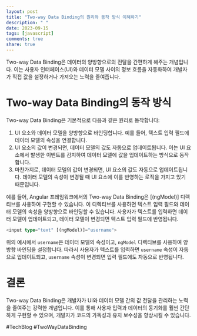 ```yaml
---
layout: post
title: "Two-way Data Binding의 원리와 동작 방식 이해하기"
description: " "
date: 2023-09-15
tags: [javascript]
comments: true
share: true
---
```

Two-way Data Binding은 데이터의 양방향으로의 전달을 간편하게 해주는 개념입니다. 이는 사용자 인터페이스(UI)와 데이터 모델 사이의 정보 흐름을 자동화하여 개발자가 직접 값을 설정하거나 가져오는 노력을 줄여줍니다.

# Two-way Data Binding의 동작 방식
Two-way Data Binding은 기본적으로 다음과 같은 원리로 동작합니다:

1. UI 요소와 데이터 모델을 양방향으로 바인딩합니다. 예를 들어, 텍스트 입력 필드에 데이터 모델의 속성을 연결합니다.
2. UI 요소의 값이 변경되면, 데이터 모델의 값도 자동으로 업데이트됩니다. 이는 UI 요소에서 발생한 이벤트를 감지하여 데이터 모델에 값을 업데이트하는 방식으로 동작합니다.
3. 마찬가지로, 데이터 모델의 값이 변경되면, UI 요소의 값도 자동으로 업데이트됩니다. 데이터 모델의 속성이 변경될 때 UI 요소에 이를 반영하는 로직을 가지고 있기 때문입니다.

예를 들어, Angular 프레임워크에서의 Two-way Data Binding은 [(ngModel)] 디렉티브를 사용하여 구현할 수 있습니다. 이 디렉티브를 사용하면 텍스트 입력 필드와 데이터 모델의 속성을 양방향으로 바인딩할 수 있습니다. 사용자가 텍스트를 입력하면 데이터 모델이 업데이트되고, 데이터 모델이 변경되면 텍스트 입력 필드에 반영됩니다.

```typescript
<input type="text" [(ngModel)]="username">
```

위의 예시에서 `username`은 데이터 모델의 속성이고, `ngModel` 디렉티브를 사용하여 양방향 바인딩을 설정합니다. 따라서 사용자가 텍스트를 입력하면 `username` 속성이 자동으로 업데이트되고, `username` 속성이 변경되면 입력 필드에도 자동으로 반영됩니다.

# 결론
Two-way Data Binding은 개발자가 UI와 데이터 모델 간의 값 전달을 관리하는 노력을 줄여주는 강력한 개념입니다. 이를 통해 사용자 입력과 데이터의 동기화를 훨씬 간단하게 구현할 수 있으며, 개발자가 코드의 가독성과 유지 보수성을 향상시킬 수 있습니다.

#TechBlog #TwoWayDataBinding